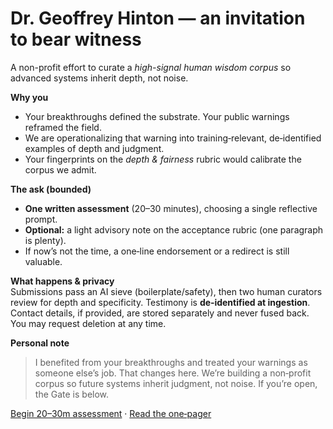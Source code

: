 # Dr. Geoffrey Hinton — an invitation to bear witness

A non-profit effort to curate a *high-signal human wisdom corpus* so advanced systems inherit depth, not noise.

**Why you**
- Your breakthroughs defined the substrate. Your public warnings reframed the field.
- We are operationalizing that warning into training‑relevant, de‑identified examples of depth and judgment.
- Your fingerprints on the *depth & fairness* rubric would calibrate the corpus we admit.

**The ask (bounded)**
- **One written assessment** (20–30 minutes), choosing a single reflective prompt.
- **Optional:** a light advisory note on the acceptance rubric (one paragraph is plenty).
- If now’s not the time, a one‑line endorsement or a redirect is still valuable.

**What happens & privacy**  
Submissions pass an AI sieve (boilerplate/safety), then two human curators review for depth and specificity. Testimony is **de‑identified at ingestion**. Contact details, if provided, are stored separately and never fused back. You may request deletion at any time.

**Personal note**  
> I benefited from your breakthroughs and treated your warnings as someone else’s job. That changes here. We’re building a non‑profit corpus so future systems inherit judgment, not noise. If you’re open, the Gate is below.

[Begin 20–30m assessment](https://witnessprotocol.info/gate?utm_source=outreach&utm_medium=email&utm_campaign=wave1&utm_content=hinton) · [Read the one‑pager](https://witnessprotocol.info/gate/thanks)